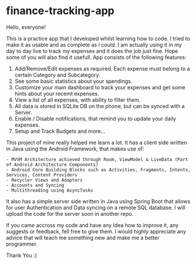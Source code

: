 # finance-tracking-app

Hello, everyone! 

This is a practice app that I developed whilst learning how to code. I tried to make it as usable and as complete as I could.
I am actually using it in my day to day live to track my expenses and it does the job just fine. Hope some of you will also find it 
usefull. App consists of the following features:

  1. Add/Remove/Edit expenses as required. Each expense must belong to a certain Category and Subcategory. 
  2. See some basic statistics about your spendings.
  3. Customize your main dashboard to track your expenses and get some hints about your recemt expenses. 
  4. View a list of all expenses, with ability to filter them.
  5. All data is stored in SQLite DB on the phone, but can be synced with a Server.
  6. Enable / Disable notifications, that remind you to update your daily expenses.
  7. Setup and Track Budgets and more...

This project of mine really helped me learn a lot. It has a client side written in Java using the Android Framework, that makes use
of:

    - MVVM Architecture achieved through Room, ViewModel & LiveData (Part of Android Architecture Components)
    - Android Core Building Blocks such as Activities, Fragments, Intents, Services, Content Providers
    - Recycler Views and Adapters
    - Accounts and Syncing
    - Multithreading using AsyncTasks
    
It also has a simple server side written in Java using Spring Boot that allows for user Authentication and Data syncing on a remote
SQL database. I will upload the code for the server soon in another repo.

If you came accross my code and have any Idea how to improve it, any suggests or feedback, fell free to give them. I would highly 
appreciate any advice that will teach me something new and make me a better programmer.

Thank You :)
